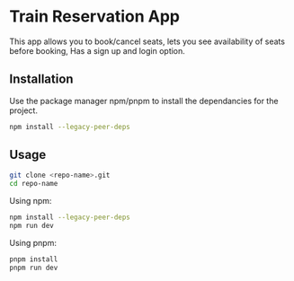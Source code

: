 # Train Reservation App

This app allows you to book/cancel seats, lets you see availability of seats before booking, Has a sign up and login option.

## Installation

Use the package manager npm/pnpm to install the dependancies for the project.

```zsh
npm install --legacy-peer-deps
```

## Usage

```zsh
git clone <repo-name>.git
cd repo-name
```
Using npm:
```zsh
npm install --legacy-peer-deps
npm run dev
```
Using pnpm:
```zsh
pnpm install
pnpm run dev
```